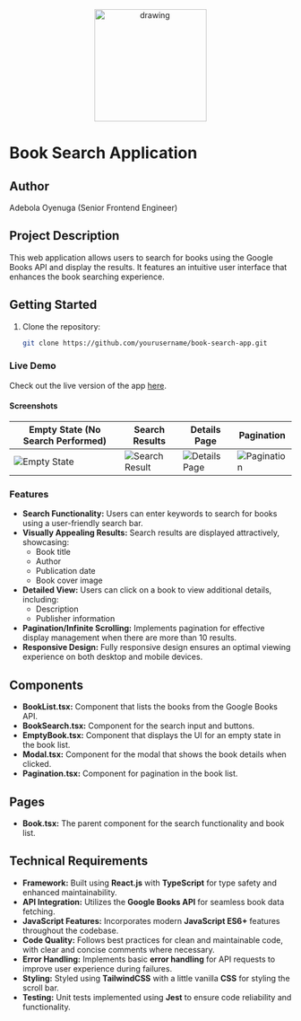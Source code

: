<center>
<img src="https://res.cloudinary.com/farmz2u/image/upload/v1729435354/bookle/book_rtickh.svg" alt="drawing" width="200"/>
</center>

# Book Search Application

## Author

Adebola Oyenuga (Senior Frontend Engineer)

## Project Description

This web application allows users to search for books using the Google Books API and display the results. It features an intuitive user interface that enhances the book searching experience.

## Getting Started

1. Clone the repository:
   ```bash
   git clone https://github.com/yourusername/book-search-app.git

### Live Demo

Check out the live version of the app [here](https://bookle-teal.vercel.app/).

#### Screenshots

| Empty State (No Search Performed) | Search Results | Details Page | Pagination |
| --------------------------------- | -------------- | ------------ | ------------ |
| ![Empty State](https://res.cloudinary.com/farmz2u/image/upload/v1729435328/bookle/empty_u5njga.jpg) | ![Search Result](https://res.cloudinary.com/farmz2u/image/upload/v1729435328/bookle/results_fy5bod.jpg) | ![Details Page](https://res.cloudinary.com/farmz2u/image/upload/v1729435328/bookle/popup_afiapv.jpg) |![Pagination](https://res.cloudinary.com/farmz2u/image/upload/v1729436854/bookle/bwdyh1nmfnsin64zf6g5.jpg)


### Features

- **Search Functionality:** Users can enter keywords to search for books using a user-friendly search bar.
- **Visually Appealing Results:** Search results are displayed attractively, showcasing:
  - Book title
  - Author
  - Publication date
  - Book cover image
- **Detailed View:** Users can click on a book to view additional details, including:
  - Description
  - Publisher information
- **Pagination/Infinite Scrolling:** Implements pagination for effective display management when there are more than 10 results.
- **Responsive Design:** Fully responsive design ensures an optimal viewing experience on both desktop and mobile devices.



## Components

- **BookList.tsx:** Component that lists the books from the Google Books API.
- **BookSearch.tsx:** Component for the search input and buttons.
- **EmptyBook.tsx:** Component that displays the UI for an empty state in the book list.
- **Modal.tsx:** Component for the modal that shows the book details when clicked.
- **Pagination.tsx:** Component for pagination in the book list.

## Pages

- **Book.tsx:** The parent component for the search functionality and book list.

## Technical Requirements

- **Framework:** Built using **React.js** with **TypeScript** for type safety and enhanced maintainability.
- **API Integration:** Utilizes the **Google Books API** for seamless book data fetching.
- **JavaScript Features:** Incorporates modern **JavaScript ES6+** features throughout the codebase.
- **Code Quality:** Follows best practices for clean and maintainable code, with clear and concise comments where necessary.
- **Error Handling:** Implements basic **error handling** for API requests to improve user experience during failures.
- **Styling:** Styled using **TailwindCSS** with a little vanilla **CSS** for styling the scroll bar.
- **Testing:** Unit tests implemented using **Jest** to ensure code reliability and functionality.

